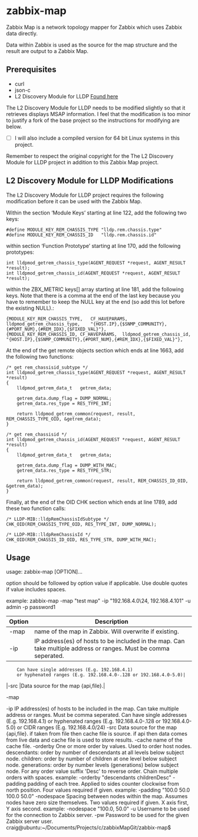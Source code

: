 ﻿# zabbix-map

Zabbix Map is a network topology mapper for Zabbix which uses Zabbix data directly.

Data within Zabbix is used as the source for the map structure and the result are output to a Zabbix Map.

## Prerequisites
 - curl
 - json-c
 - L2 Discovery Module for LLDP [Found here](https://share.zabbix.com/network_devices/l2-discovery-module-for-lldp)

The L2 Discovery Module for LLDP needs to be modified slightly so that it retrieves displays MSAP information. I feel that the modification is too minor to justify a fork of the base project so the instructions for modifying are below. 

- [ ] I will also include a compiled version for 64 bit Linux systems in this project.

Remember to respect the original copyright for the The L2 Discovery Module for LLDP project in addition to this Zabbix Map project.

## L2 Discovery Module for LLDP Modifications
The  L2 Discovery Module for LLDP project requires the following modification before it can be used with the Zabbix Map.

Within the section ‘Module Keys’ starting at line 122, add the following two keys:
```
#define MODULE_KEY_REM_CHASSIS_TYPE	"lldp.rem.chassis.type"
#define MODULE_KEY_REM_CHASSIS_ID	"lldp.rem.chassis.id"
```

within section ‘Function Prototype’ starting at line 170, add the following prototypes:
```
int	lldpmod_getrem_chassis_type(AGENT_REQUEST *request, AGENT_RESULT *result);
int	lldpmod_getrem_chassis_id(AGENT_REQUEST *request, AGENT_RESULT *result);
```

within the ZBX_METRIC keys[] array starting at line 181, add the following keys. Note that there is a comma at the end of the last key because you have to remember to keep the NULL key at the end (so add this lot before the existing NULL).:
```
{MODULE_KEY_REM_CHASSIS_TYPE,	CF_HAVEPARAMS,	lldpmod_getrem_chassis_type,	"{HOST.IP},{$SNMP_COMMUNITY},{#PORT_NUM},{#REM_IDX},{$FIXED_VAL}"},
{MODULE_KEY_REM_CHASSIS_ID,	CF_HAVEPARAMS,	lldpmod_getrem_chassis_id,		"{HOST.IP},{$SNMP_COMMUNITY},{#PORT_NUM},{#REM_IDX},{$FIXED_VAL}"},
```

At the end of the get remote objects section which ends at line 1663, add the following two functions:

```
/* get rem_chassisid_subtype */
int	lldpmod_getrem_chassis_type(AGENT_REQUEST *request, AGENT_RESULT *result)
{
	lldpmod_getrem_data_t	getrem_data;

	getrem_data.dump_flag = DUMP_NORMAL;
	getrem_data.res_type = RES_TYPE_INT;

	return lldpmod_getrem_common(request, result, REM_CHASSIS_TYPE_OID, &getrem_data);
}

/* get rem_chassisid */
int	lldpmod_getrem_chassis_id(AGENT_REQUEST *request, AGENT_RESULT *result)
{
	lldpmod_getrem_data_t	getrem_data;

	getrem_data.dump_flag = DUMP_WITH_MAC;
	getrem_data.res_type = RES_TYPE_STR;

	return lldpmod_getrem_common(request, result, REM_CHASSIS_ID_OID, &getrem_data);
}
```

Finally, at the end of the OID CHK section which ends at line 1789, add these two function calls:

```
/* LLDP-MIB::lldpRemChassisIdSubtype */
CHK_OID(REM_CHASSIS_TYPE_OID, RES_TYPE_INT, DUMP_NORMAL);

/* LLDP-MIB::lldpRemChassisId */
CHK_OID(REM_CHASSIS_ID_OID, RES_TYPE_STR, DUMP_WITH_MAC);
```

## Usage

usage: zabbix-map [OPTION]…

option should be followed by option value if applicable. Use double quotes if value includes spaces.

example: zabbix-map -map "test map" -ip "192.168.4.0\24, 192.168.4.101" -u admin -p password1

|Option	|Description|
|------	|-----------|
|-map  	|name of the map in Zabbix. Will overwrite if existing.|
|-ip		|IP address(es) of hosts to be included in the map. Can take multiple address or ranges. Must be comma seperated.
		Can have single addresses (E.g. 192.168.4.1)
		or hyphenated ranges (E.g. 192.168.4.0-.128 or 192.168.4.0-5.0)|
|-src		|Data source for the map {api,file}.|
	

 -map 		

 -ip			IP address(es) of hosts to be included in the map.
			Can take multiple address or ranges. Must be comma seperated.
			Can have single addresses (E.g. 192.168.4.1)
			or hyphenated ranges (E.g. 192.168.4.0-.128 or 192.168.4.0-5.0)
			or CIDR ranges (E.g. 192.168.4.0/24)
 -src			Data source for the map {api,file}.
			if taken from file then cache file is source.
			if api then data comes from live data and cache file is used to store results.
 -cache			name of the cache file.
 -orderby		One or more order by values. Used to order host nodes.
			descendants: order by number of descendants at all levels below subject node.
			children: order by number of children at one level below subject node.
			generations: order by number levels (generations) below subject node.
			For any order value suffix 'Desc' to reverse order. 
			Chain multiple orders with spaces. 
			example: -orderby "descendants childrenDesc"
 -padding		padding of each tree. Applied to sides counter clockwise from north position.
			Four values required if given. example: -padding "100.0 50.0 100.0 50.0"
 -nodespace		Spacing between nodes within the map. Assumes nodes have zero size themselves.
			Two values required if given. X axis first, Y axis second.
			example: -nodespace "100.0, 50.0"
 -u			Username to be used for the connection to Zabbix server.
 -pw			Password to be used for the given Zabbix server user.
craig@ubuntu:~/Documents/Projects/c/zabbixMapGit/zabbix-map$ 
